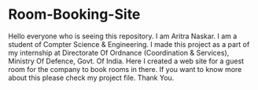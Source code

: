 # Room-Booking-Site
Hello everyone who is seeing this repository.
I am Aritra Naskar. I am a student of Compter Science & Engineering.
I made this project as a part of my internship at Directorate Of Ordnance (Coordination & Services), Ministry Of Defence, Govt. Of India.
Here I created a web site for a guest room for the company to book rooms in there.
If you want to know more about this please check my project file.
Thank You.
